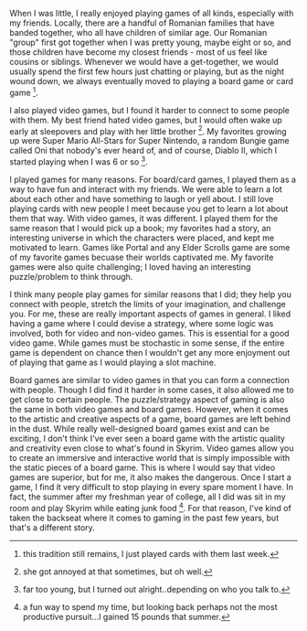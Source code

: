 When I was little, I really enjoyed playing games of all kinds, especially with
my friends. Locally, there are a handful of Romanian families that have banded
together, who all have children of similar age. Our Romanian "group" first got
together when I was pretty young, maybe eight or so, and those children have
become my closest friends - most of us feel like cousins or siblings. Whenever
we would have a get-together, we would usually spend the first few hours just
chatting or playing, but as the night wound down, we always eventually moved to
playing a board game or card game [^1].

I also played video games, but I found it harder to connect to some people with
them. My best friend hated video games, but I would often wake up early at
sleepovers and play with her little brother [^2]. My favorites growing up were
Super Mario All-Stars for Super Nintendo, a random Bungie game called Oni that
nobody's ever heard of, and of course, Diablo II, which I started playing when
I was 6 or so [^3].

I played games for many reasons. For board/card games, I played them as a way
to have fun and interact with my friends. We were able to learn a lot about
each other and have something to laugh or yell about. I still love playing
cards with new people I meet because you get to learn a lot about them that
way. With video games, it was different. I played them for the same reason that
I would pick up a book; my favorites had a story, an interesting universe in
which the characters were placed, and kept me motivated to learn. Games like
Portal and any Elder Scrolls game are some of my favorite games becuase their
worlds captivated me. My favorite games were also quite challenging; I loved
having an interesting puzzle/problem to think through.

I think many people play games for similar reasons that I did; they help you
connect with people, stretch the limits of your imagination, and challenge you.
For me, these are really important aspects of games in general. I liked having
a game where I could devise a strategy, where some logic was involved, both for
video and non-video games. This is essential for a good video game.  While
games must be stochastic in some sense, if the entire game is dependent on
chance then I wouldn't get any more enjoyment out of playing that game as I
would playing a slot machine.

Board games are similar to video games in that you can form a connection with
people. Though I did find it harder in some cases, it also allowed me to get
close to certain people. The puzzle/strategy aspect of gaming is also the same
in both video games and board games. However, when it comes to the artistic and
creative aspects of a game, board games are left behind in the dust. While
really well-designed board games exist and can be exciting, I don't think I've
ever seen a board game with the artistic quality and creativity even close to
what's found in Skyrim. Video games allow you to create an immersive and
interactive world that is simply impossible with the static pieces of a board
game. This is where I would say that video games are superior, but for me, it
also makes the dangerous. Once I start a game, I find it very difficult to stop
playing in every spare moment I have. In fact, the summer after my freshman
year of college, all I did was sit in my room and play Skyrim while eating junk
food [^4]. For that reason, I've kind of taken the backseat where it comes to
gaming in the past few years, but that's a different story.

[^1]: this tradition still remains, I just played cards with them last week.
[^2]: she got annoyed at that sometimes, but oh well. 
[^3]: far too young, but I turned out alright..depending on who you talk to.
[^4]: a fun way to spend my time, but looking back perhaps not the most productive pursuit...I gained 15 pounds that summer.
